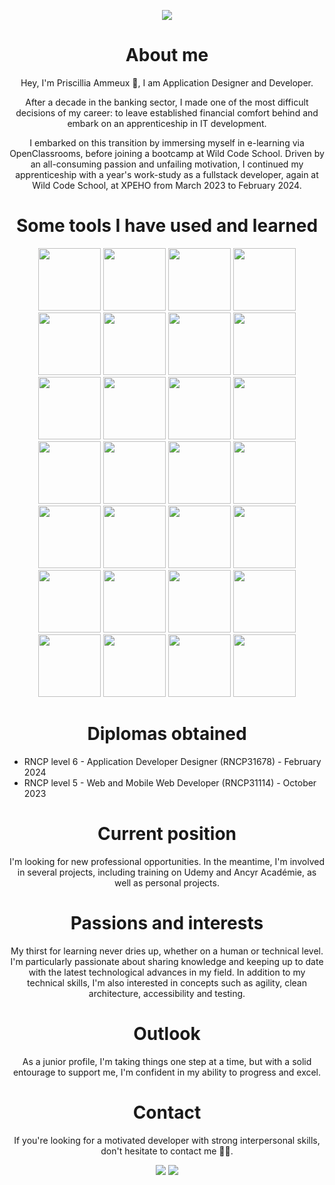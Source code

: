<p align="center"><img src="https://github.com/PriscilliaAmmeux/priscillia.ammeux/assets/96787811/3c7e9adf-f421-4372-9af9-8ae4bb7e747f"/></p>


<h1 align="center">About me</h1>
<p align="center">Hey, I'm Priscillia Ammeux 🐞,  I am Application Designer and Developer.</p>

<p align="center">After a decade in the banking sector, I made one of the most difficult decisions of my career: to leave established financial comfort behind and embark on an apprenticeship in IT development.</p>

<p align="center">I embarked on this transition by immersing myself in e-learning via OpenClassrooms, before joining a bootcamp at Wild Code School. Driven by an all-consuming passion and unfailing motivation, I continued my apprenticeship with a year's work-study as a fullstack developer, again at Wild Code School, at XPEHO from March 2023 to February 2024.</p>

<h1 align="center">Some tools I have used and learned</h1>

<p align="center">
          <img src="https://cdn.jsdelivr.net/gh/devicons/devicon@latest/icons/dart/dart-plain-wordmark.svg" width=100/> 
          <img src="https://cdn.jsdelivr.net/gh/devicons/devicon@latest/icons/flutter/flutter-original.svg" width=100 /> 
          <img src="https://cdn.jsdelivr.net/gh/devicons/devicon@latest/icons/javascript/javascript-original.svg" width=100/>
          <img src="https://cdn.jsdelivr.net/gh/devicons/devicon@latest/icons/typescript/typescript-original.svg" width=100 />          
          <img src="https://cdn.jsdelivr.net/gh/devicons/devicon@latest/icons/vuejs/vuejs-original-wordmark.svg" width=100 />
          <img src="https://cdn.jsdelivr.net/gh/devicons/devicon@latest/icons/react/react-original-wordmark.svg" width=100/>
          <img src="https://cdn.jsdelivr.net/gh/devicons/devicon@latest/icons/nodejs/nodejs-original-wordmark.svg" width=100/>
          <img src="https://cdn.jsdelivr.net/gh/devicons/devicon@latest/icons/express/express-original-wordmark.svg" width=100 />
          <img src="https://cdn.jsdelivr.net/gh/devicons/devicon@latest/icons/sass/sass-original.svg" width=100/>
          <img src="https://cdn.jsdelivr.net/gh/devicons/devicon@latest/icons/java/java-original-wordmark.svg" width=100/>   
          <img src="https://cdn.jsdelivr.net/gh/devicons/devicon@latest/icons/kotlin/kotlin-original-wordmark.svg" width=100 />        
          <img src="https://cdn.jsdelivr.net/gh/devicons/devicon@latest/icons/gradle/gradle-original-wordmark.svg" width=100 />         
          <img src="https://cdn.jsdelivr.net/gh/devicons/devicon@latest/icons/maven/maven-original.svg" width=100/>                  
          <img src="https://cdn.jsdelivr.net/gh/devicons/devicon@latest/icons/nginx/nginx-original.svg" width=100/>
          <img src="https://cdn.jsdelivr.net/gh/devicons/devicon@latest/icons/mysql/mysql-original-wordmark.svg" width=100/>       
          <img src="https://cdn.jsdelivr.net/gh/devicons/devicon@latest/icons/postgresql/postgresql-original.svg" width=100/>
          <img src="https://cdn.jsdelivr.net/gh/devicons/devicon@latest/icons/docker/docker-original-wordmark.svg" width=100 />
          <img src="https://cdn.jsdelivr.net/gh/devicons/devicon@latest/icons/karatelabs/karatelabs-original.svg" width=100/>          
          <img src="https://cdn.jsdelivr.net/gh/devicons/devicon@latest/icons/jest/jest-plain.svg" width=100/>
          <img src="https://cdn.jsdelivr.net/gh/devicons/devicon@latest/icons/junit/junit-plain-wordmark.svg" width=100/>     
          <img src="https://cdn.jsdelivr.net/gh/devicons/devicon@latest/icons/playwright/playwright-original.svg" width=100/>          
          <img src="https://cdn.jsdelivr.net/gh/devicons/devicon@latest/icons/prometheus/prometheus-plain-wordmark.svg" width=100/>
          <img src="https://cdn.jsdelivr.net/gh/devicons/devicon@latest/icons/sonarqube/sonarqube-original-wordmark.svg" width=100/>
          <img src="https://cdn.jsdelivr.net/gh/devicons/devicon@latest/icons/swagger/swagger-original-wordmark.svg" width=100/>
          <img src="https://cdn.jsdelivr.net/gh/devicons/devicon@latest/icons/vscode/vscode-original-wordmark.svg" width=100/>
          <img src="https://cdn.jsdelivr.net/gh/devicons/devicon@latest/icons/intellij/intellij-original.svg" width=100/>
          <img src="https://cdn.jsdelivr.net/gh/devicons/devicon@latest/icons/figma/figma-original.svg" width=100/>
          <img src="https://cdn.jsdelivr.net/gh/devicons/devicon@latest/icons/github/github-original-wordmark.svg" width=100/></p>

<h1 align="center">Diplomas obtained</h1>
<ul>
  <li>RNCP level 6 - Application Developer Designer (RNCP31678) - February 2024</li>
  <li>RNCP level 5 - Web and Mobile Web Developer (RNCP31114) - October 2023</li>
  
</ul>

<h1 align="center">Current position</h1>
<p align="center">I'm looking for new professional opportunities. In the meantime, I'm involved in several projects, including training on Udemy and Ancyr Académie, as well as personal projects.</p>

<h1 align="center">Passions and interests</h1>
<p align="center">My thirst for learning never dries up, whether on a human or technical level. I'm particularly passionate about sharing knowledge and keeping up to date with the latest technological advances in my field. In addition to my technical skills, I'm also interested in concepts such as agility, clean architecture, accessibility and testing.</p>

<h1 align="center">Outlook</h1>
<p align="center">As a junior profile, I'm taking things one step at a time, but with a solid entourage to support me, I'm confident in my ability to progress and excel.</p>

<h1 align="center">Contact</h1>
<p align="center">If you're looking for a motivated developer with strong interpersonal skills, don't hesitate to contact me 🐞😉.</p>

<p align=center>
          <a href="mailto: priscillia.ammeux.pro@gmail.com"><img src="https://img.shields.io/badge/-Email-c14438?style=flat-square&logo=Gmail&logoColor=white&link=mailto:priscillia.ammeux.pro@gmail.com"/></a>
          <a href="https://www.linkedin.com/in/priscillia-ammeux/"> <img src="https://img.shields.io/badge/-Linkedin-blue?style=flat-square&logo=Linkedin&logoColor=white&link=https://www.linkedin.com/in/priscillia-ammeux/"</a>
</p>

